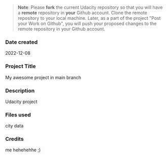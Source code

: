 >**Note**: Please **fork** the current Udacity repository so that you will have a **remote** repository in **your** Github account. Clone the remote repository to your local machine. Later, as a part of the project "Post your Work on Github", you will push your proposed changes to the remote repository in your Github account.

### Date created
2022-12-08
### Project Title
My awesome project in main branch 

### Description
Udacity project 

### Files used
city data 

### Credits
me hehehehhe ;)
